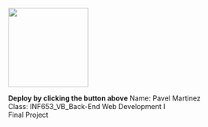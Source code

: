 [<img src="https://cdn.gomix.com/2bdfb3f8-05ef-4035-a06e-2043962a3a13%2Fremix-button.svg" width="163px" />](https://glitch.com/edit/#!/import/github/pavomartinez5/martinez_final)

**Deploy by clicking the button above**
Name: Pavel Martinez <br>
Class: INF653_VB_Back-End Web Development I <br>
Final Project
